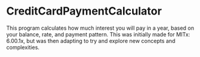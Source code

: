 # CreditCardPaymentCalculator
This program calculates how much interest you will pay in a year, based on your balance, rate, and payment pattern. This was initially made for MITx: 6.00.1x, but was then adapting to try and explore new concepts and complexities.
